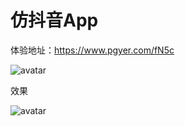 # 仿抖音App

体验地址：https://www.pgyer.com/fN5c

![avatar](https://www.pgyer.com/app/qrcode/fN5c)

效果

![avatar](https://user-images.githubusercontent.com/2238211/41394083-3b4dbc80-6fdb-11e8-8ddb-0984b92913e9.gif)

